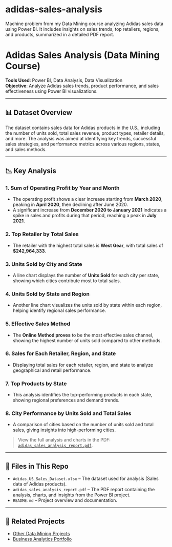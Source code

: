 # adidas-sales-analysis
Machine problem from my Data Mining course analyzing Adidas sales data using Power BI. It includes insights on sales trends, top retailers, regions, and products, summarized in a detailed PDF report.

# Adidas Sales Analysis (Data Mining Course)

**Tools Used**: Power BI, Data Analysis, Data Visualization  
**Objective**: Analyze Adidas sales trends, product performance, and sales effectiveness using Power BI visualizations.

---

## 📊 Dataset Overview

The dataset contains sales data for Adidas products in the U.S., including the number of units sold, total sales revenue, product types, retailer details, and more. The analysis was aimed at identifying key trends, successful sales strategies, and performance metrics across various regions, states, and sales methods.

---

## 📉 Key Analysis

### 1. **Sum of Operating Profit by Year and Month**
   - The operating profit shows a clear increase starting from **March 2020**, peaking in **April 2020**, then declining after June 2020. 
   - A significant increase from **December 2020 to January 2021** indicates a spike in sales and profits during that period, reaching a peak in **July 2021**.

### 2. **Top Retailer by Total Sales**
   - The retailer with the highest total sales is **West Gear**, with total sales of **$242,964,333**.

### 3. **Units Sold by City and State**
   - A line chart displays the number of **Units Sold** for each city per state, showing which cities contribute most to total sales.

### 4. **Units Sold by State and Region**
   - Another line chart visualizes the units sold by state within each region, helping identify regional sales performance.

### 5. **Effective Sales Method**
   - The **Online Method proves** to be the most effective sales channel, showing the highest number of units sold compared to other methods.

### 6. **Sales for Each Retailer, Region, and State**
   - Displaying total sales for each retailer, region, and state to analyze geographical and retail performance.

### 7. **Top Products by State**
   - This analysis identifies the top-performing products in each state, showing regional preferences and demand trends.

### 8. **City Performance by Units Sold and Total Sales**
   - A comparison of cities based on the number of units sold and total sales, giving insights into high-performing cities.

> View the full analysis and charts in the PDF: [`adidas_sales_analysis_report.pdf`](./adidas_sales_analysis_report.pdf).

---

## 📁 Files in This Repo

- `Adidas_US_Sales_Dataset.xlsx` – The dataset used for analysis (Sales data of Adidas products).
- `adidas_sales_analysis_report.pdf` – The PDF report containing the analysis, charts, and insights from the Power BI project.
- `README.md` – Project overview and documentation.

---

## 🔗 Related Projects

- [Other Data Mining Projects](https://github.com/yourusername/data-mining-projects)
- [Business Analytics Portfolio](https://github.com/yourusername/portfolio)
